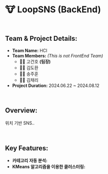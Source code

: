 # 🐮 LoopSNS (BackEnd)

<br/>

## **Team & Project Details:**
- **Team Name:** HCI
- **Team Members:** *(This is not FrontEnd Team)*
    - 🧑‍⚖️ 고건호 **(팀장)**
    - 🧑‍💻 김도환
    - 🧑‍💻 송주훈
    - 👩‍💻 김채리
- **Project Duration:** 2024.06.22 ~ 2024.08.12

<br/>

## **Overview:**
위치 기반 SNS.. 

<br/>

## **Key Features:**
- **카테고리 자동 분석:** 
- **KMeans 알고리즘을 이용한 클러스터링:** 

<br/>
